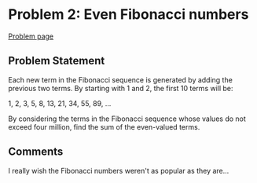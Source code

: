 
# Problem 2: Even Fibonacci numbers

[Problem page](https://projecteuler.net/problem=2)

## Problem Statement

Each new term in the Fibonacci sequence is generated by adding the previous two terms. By starting with 1 and 2, the first 10 terms will be:

1, 2, 3, 5, 8, 13, 21, 34, 55, 89, ...

By considering the terms in the Fibonacci sequence whose values do not exceed four million, find the sum of the even-valued terms.

## Comments

I really wish the Fibonacci numbers weren't as popular as they are...
